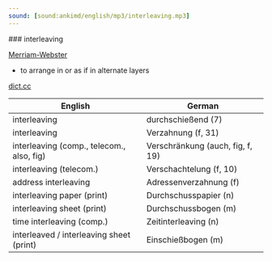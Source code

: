 ```yaml
---
sound: [sound:ankimd/english/mp3/interleaving.mp3]
---
```


\### interleaving

[Merriam-Webster](https://www.merriam-webster.com/dictionary/interleaving)

- to arrange in or as if in alternate layers

[dict.cc](https://www.dict.cc/interleaving)

| English        | German       |
| -------------- | ------------ |
| interleaving | durchschießend (7) |
| interleaving | Verzahnung (f, 31) |
| interleaving (comp., telecom., also, fig) | Verschränkung (auch, fig, f, 19) |
| interleaving (telecom.) | Verschachtelung (f, 10) |
| address interleaving | Adressenverzahnung (f) |
| interleaving paper (print) | Durchschusspapier (n) |
| interleaving sheet (print) | Durchschussbogen (m) |
| time interleaving (comp.) | Zeitinterleaving (n) |
| interleaved / interleaving sheet (print) | Einschießbogen (m) |
